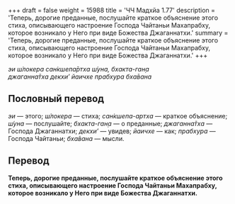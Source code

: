 +++
draft = false
weight = 15988
title = 'ЧЧ Мадхйа 1.77'
description = 'Теперь, дорогие преданные, послушайте краткое объяснение этого стиха, описывающего настроение Господа Чайтаньи Махапрабху, которое возникало у Него при виде Божества Джаганнатхи.'
summary = 'Теперь, дорогие преданные, послушайте краткое объяснение этого стиха, описывающего настроение Господа Чайтаньи Махапрабху, которое возникало у Него при виде Божества Джаганнатхи.'
+++

_эи ш́локера сан̇кшепа̄ртха ш́уна, бхакта-ган̣а  
джаганна̄тха декхи’ йаичхе прабхура бха̄вана_

## Пословный перевод

_эи_ — этого; _ш́локера_ — стиха; _сан̇кшепа_\-_артха_ — краткое объяснение; _ш́уна_ — послушайте; _бхакта_\-_ган̣а_ — о преданные; _джаганна̄тха_ — Господа Джаганнатхи; _декхи’_ — увидев; _йаичхе_ — как; _прабхура_ — Господа Чайтаньи; _бха̄вана_ — мысли.

## Перевод

**Теперь, дорогие преданные, послушайте краткое объяснение этого стиха, описывающего настроение Господа Чайтаньи Махапрабху, которое возникало у Него при виде Божества Джаганнатхи.**

